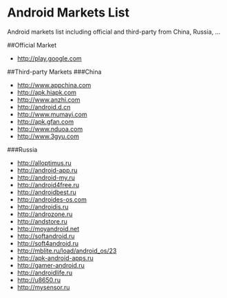Android Markets List
====================

Android markets list including official and third-party from China, Russia, ...

##Official Market
* http://play.google.com

##Third-party Markets
###China
* http://www.appchina.com
* http://apk.hiapk.com
* http://www.anzhi.com
* http://android.d.cn
* http://www.mumayi.com
* http://apk.gfan.com
* http://www.nduoa.com
* http://www.3gyu.com

###Russia
* http://alloptimus.ru
* http://android-app.ru
* http://android-my.ru
* http://android4free.ru
* http://androidbest.ru
* http://androides-os.com
* http://androidis.ru
* http://androzone.ru
* http://andstore.ru
* http://moyandroid.net
* http://softandroid.ru
* http://soft4android.ru
* http://mblite.ru/load/android_os/23                         
* http://apk-android-apps.ru                        
* http://gamer-android.ru                        
* http://androidlife.ru                        
* http://u8650.ru                    
* http://mysensor.ru
